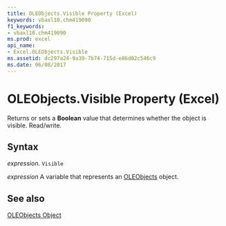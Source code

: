 ```yaml
---
title: OLEObjects.Visible Property (Excel)
keywords: vbaxl10.chm419090
f1_keywords:
- vbaxl10.chm419090
ms.prod: excel
api_name:
- Excel.OLEObjects.Visible
ms.assetid: dc297a24-9a39-7b74-715d-e86d02c546c9
ms.date: 06/08/2017
---
```



# OLEObjects.Visible Property (Excel)

Returns or sets a  **Boolean** value that determines whether the object is visible. Read/write.


## Syntax

 _expression_. `Visible`

 _expression_ A variable that represents an [OLEObjects](./Excel.OLEObjects.md) object.


## See also


[OLEObjects Object](Excel.OLEObjects.md)

